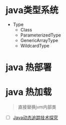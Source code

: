 # java类型系统


- Type
  - Class
  - ParameterizedType
  - GenericArrayType
  - WildcardType

# java 热部署

# java 热加载

> 直接替换jvm内部类

- [ ] [Java动态追踪技术探究](https://tech.meituan.com/2019/02/28/java-dynamic-trace.html)
